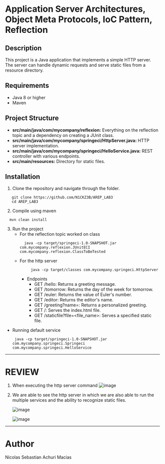 # Application Server Architectures, Object Meta Protocols, IoC Pattern, Reflection

## Description
This project is a Java application that implements a simple HTTP server. The server can handle dynamic requests and serve static files from a resource directory.

## Requirements

* Java 8 or higher
* Maven

## Project Structure

* **src/main/java/com/mycompany/reflexion:** Everything on the reflection topic and a dependency on creating a JUnit class.
* **src/main/java/com/mycompany/springeci/HttpServer.java:** HTTP server implementation.
* **src/main/java/com/mycompany/springeci/HelloService.java:** REST controller with various endpoints.
* **src/main/resources:** Directory for static files.

## Installation

1. Clone the repository and navigate through the folder.
```
   git clone https://github.com/N1CKZ3B/AREP_LAB3
   cd AREP_LAB3
 ```

2. Compile using maven

```
  mvn clean install
```

3. Run the project
   * For the reflection topic worked on class
      ```
        java -cp target/springeci-1.0-SNAPSHOT.jar com.mycompany.reflexion.JUnitECI com.mycompany.reflexion.ClassToBeTested
      ```
   * For the http server
       ```
            java -cp target/classes com.mycompany.springeci.HttpServer
       ```
     * Endpoints
          * GET /hello: Returns a greeting message.
          * GET /tomorrow: Returns the day of the week for tomorrow.
          * GET /euler: Returns the value of Euler's number.
          * GET /editor: Returns the editor's name.
          * GET /greeting?name=<name>: Returns a personalized greeting.
          * GET /: Serves the index.html file.
          * GET /staticfile?file=<file_name>: Serves a specified static file.
  * Running default service
    ```
     java -cp target/springeci-1.0-SNAPSHOT.jar com.mycompany.springeci.Springeci com.mycompany.springeci.HelloService
    ```

-----------------------------------

# REVIEW

 1. When executing the http server command
  ![image](https://github.com/user-attachments/assets/3c6a18a3-a376-4c76-8296-d5f4ecd2cf59)

 2. We are able to see the http server in which we are also able to run the multiple services and the ability to recognize static files.
  
    ![image](https://github.com/user-attachments/assets/1726c125-0bb6-4a1e-aa98-67c307e37f48)

    
    ![image](https://github.com/user-attachments/assets/da5f7cd3-5159-4fa5-ad7b-8b5cefbe9cd2)

------------------------
# Author
 Nicolas Sebastian Achuri Macias
 


     
